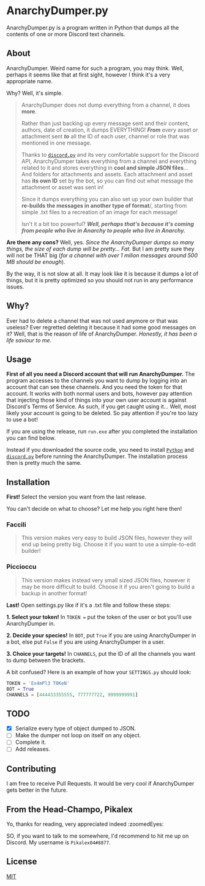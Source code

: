 # AnarchyDumper.py

AnarchyDumper.py is a program written in Python that dumps all the contents of one or more Discord text channels.

## About

AnarchyDumper. Weird name for such a program, you may think.
Well, perhaps it seems like that at first sight, however I think it's a very appropriate name.

Why? Well, it's simple.

>AnarchyDumper does not dump everything from a channel, it does **more**.
>
>Rather than just backing up every message sent and their content, authors, date of creation, it dumps EVERYTHING!
>***From*** every asset or attachment sent ***to*** all the ID of each user, channel or role that was mentioned in one message.
>
>Thanks to [`discord.py`](https://github.com/Rapptz/discord.py) and its very comfortable support for the Discord API, AnarchyDumper takes everything from a channel and everything related to it and stores everything in **cool and simple JSON files**... And folders for attachments and assets.
>Each attachment and asset has **its own ID** set by the bot, so you can find out what message the attachment or asset was sent in!
>
>Since it dumps everything you can also set up your own builder that **re-builds the messages in another type of format**/, starting from simple .txt files to a recreation of an image for each message!
>
> Isn't it a bit too powerful? ***Well, perhaps that's because it's coming from people who live in Anarchy to people who live in Anarchy.***

**Are there any cons?** Well, yes. *Since the AnarchyDumper dumps so many things, the size of each dump will be pretty... Fat.*
But I am pretty sure they will not be THAT big (*for a channel with over 1 milion messages around 500 MB should be enough*).

By the way, it is not slow at all. It may look like it is because it dumps a lot of things, but it is pretty optimized so you should not run in any performance issues.

## Why?

Ever had to delete a channel that was not used anymore or that was useless?
Ever regretted deleting it because it had some good messages on it?
Well, that is the reason of life of AnarchyDumper.
*Honestly, it has been a life saviour to me.*

## Usage

**First of all you need a Discord account that will run AnarchyDumper.** The program accesses to the channels you want to dump by logging into an account that can see these channels. And you need the token for that account. It works with both normal users and bots, however pay attention that injecting those kind of things into your own user account is against Discord's Terms of Service. As such, if you get caught using it... Well, most likely your account is going to be deleted. So pay attention if you're too lazy to use a bot!

If you are using the release, run `run.exe` after you completed the installation you can find below.

Instead if you downloaded the source code, you need to install [`Python`](https://www.python.org/downloads/) and [`discord.py`](https://github.com/Rapptz/discord.py) before running the AnarchyDumper. The installation process then is pretty much the same.

## Installation

**First!** Select the version you want from the last release.

You can't decide on what to choose? Let me help you right here then!

### Faccili
> This version makes very easy to build JSON files, however they will end up being pretty big. Choose it if you want to use a simple-to-edit builder!

### Piccioccu
> This version makes instead very small sized JSON files, however it may be more difficult to build. Choose it if you aren't going to build a backup in another format!

**Last!** Open settings.py like if it's a .txt file and follow these steps:

**1. Select your token!** In `TOKEN =` put the token of the user or bot you'll use AnarchyDumper in.

**2. Decide your species!** In `BOT`, put `True` if you are using AnarchyDumper in a bot, else put `False` if you are using AnarchyDumper in a user.

**3. Choice your targets!** In `CHANNELS`, put the ID of all the channels you want to dump between the brackets.

A bit confused? Here is an example of how your `SETTINGS.py` should look:

```python
TOKEN = 'Ex4mPl3 T0KeN'
BOT = True
CHANNELS = [444433355555, 777777722, 9999999991]
```

## TODO
- [x] Serialize every type of object dumped to JSON.
- [ ] Make the dumper not loop on itself on any object.
- [ ] Complete it.
- [ ] Add releases.

## Contributing
I am free to receive Pull Requests. It would be very cool if AnarchyDumper gets better in the future.

## From the Head-Champo, Pikalex
Yo, thanks for reading, very appreciated indeed :zoomedEyes:

SO, if you want to talk to me somewhere, I'd recommend to hit me up on Discord. My username is `Pikalex04#8877`.

## License
[MIT](https://choosealicense.com/licenses/mit/)
